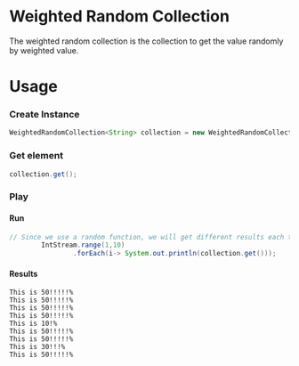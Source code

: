 # Weighted Random Collection
The weighted random collection is the collection to get the value randomly by weighted value.

# Usage
### Create Instance
```java
WeightedRandomCollection<String> collection = new WeightedRandomCollection<>();
```

### Get element
```java
collection.get();
```

### Play
#### Run
```java
// Since we use a random function, we will get different results each time.
        IntStream.range(1,10)
                .forEach(i-> System.out.println(collection.get()));

```
#### Results
```text
This is 50!!!!!%
This is 50!!!!!%
This is 50!!!!!%
This is 50!!!!!%
This is 10!%
This is 50!!!!!%
This is 50!!!!!%
This is 30!!!%
This is 50!!!!!%
```